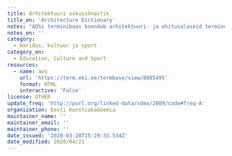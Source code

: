 ```yaml
---
title: Arhitektuuri oskussõnastik
title_en: 'Architecture Dictionary'
notes: "AOSi terminibaas koondab arhitektuuri- ja ehitusalaseid termineid ja definitsioone. Terminibaas on pidevas täienemises hinnanguliselt järgneval 5 aastal (2015–2019). Protsessi lõppeesmärgiks on publitseerida laiapõhjaline illustreeritud oskussõnaraamat, millest kujuneks inseneride, arhitektide, kunstiteadlaste, konservaatorite jt usaldusväärne käsiraamat ja allikas. Koostatav terminikogu peaks oluliselt lihtsustama nimetatud erialaringkondade vahelist teineteisemõistmist ning täitma tühimiku eestikeelses teabekirjanduses ehituse ja arhitektuuri alal. Sõnavara koostamisesse on kaasatud Eesti Kunstiakadeemia, Tallinna Tehnikaülikooli, Tallinna Tehnikakõrgkooli õppejõud, erialaliitude esindajad ning arvukalt kogenud spetsialiste.\r\n\r\nKokku 517 terminit"
notes_en: ''
category:
  - Haridus, kultuur ja sport
category_en:
  - Education, Culture and Sport
resources:
  - name: aos
    url: 'https://term.eki.ee/termbase/view/8085495'
    format: HTML
    interactive: 'False'
license: OTHER
update_freq: 'http://purl.org/linked-data/sdmx/2009/code#freq-A'
organization: Eesti Kunstiakadeemia
maintainer_name: ''
maintainer_email: ''
maintainer_phone: ''
date_issued: '2020-03-28T15:29:33.534Z'
date_modified: 2020/04/21
---
```

